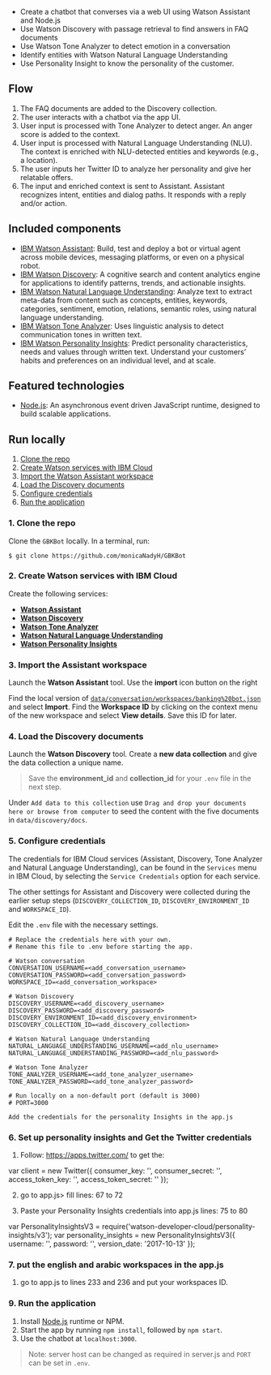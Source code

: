 
* Create a chatbot that converses via a web UI using Watson Assistant and Node.js
* Use Watson Discovery with passage retrieval to find answers in FAQ documents
* Use Watson Tone Analyzer to detect emotion in a conversation
* Identify entities with Watson Natural Language Understanding
* Use Personality Insight to know the personality of the customer.

## Flow
1. The FAQ documents are added to the Discovery collection.
2. The user interacts with a chatbot via the app UI.
3. User input is processed with Tone Analyzer to detect anger. An anger score is added to the context.
4. User input is processed with Natural Language Understanding (NLU). The context is enriched with NLU-detected entities and keywords (e.g., a location).
5. The user inputs her Twitter ID to analyze her personality and give her relatable offers.
6. The input and enriched context is sent to Assistant. Assistant recognizes intent, entities and dialog paths. It responds with a reply and/or action.


## Included components

* [IBM Watson Assistant](https://www.ibm.com/watson/developercloud/conversation.html): Build, test and deploy a bot or virtual agent across mobile devices, messaging platforms, or even on a physical robot.
* [IBM Watson Discovery](https://www.ibm.com/watson/developercloud/discovery.html): A cognitive search and content analytics engine for applications to identify patterns, trends, and actionable insights.
* [IBM Watson Natural Language Understanding](https://www.ibm.com/watson/developercloud/natural-language-understanding.html): Analyze text to extract meta-data from content such as concepts, entities, keywords, categories, sentiment, emotion, relations, semantic roles, using natural language understanding.
* [IBM Watson Tone Analyzer](https://www.ibm.com/watson/services/tone-analyzer/): Uses linguistic analysis to detect communication tones in written text.
* [IBM Watson Personality Insights](https://www.ibm.com/watson/services/personality-insights/): Predict personality characteristics, needs and values through written text. Understand your customers’ habits and preferences on an individual level, and at scale.

## Featured technologies
* [Node.js](https://nodejs.org/): An asynchronous event driven JavaScript runtime, designed to build scalable applications.



## Run locally

1. [Clone the repo](#1-clone-the-repo)
2. [Create Watson services with IBM Cloud](#2-create-watson-services-with-ibm-bluemix)
3. [Import the Watson Assistant workspace](#3-import-the-conversation-workspace)
4. [Load the Discovery documents](#4-load-the-discovery-documents)
5. [Configure credentials](#5-configure-credentials)
5. [Run the application](#6-run-the-application)

### 1. Clone the repo

Clone the `GBKBot` locally. In a terminal, run:

```
$ git clone https://github.com/monicaNadyH/GBKBot
```

### 2. Create Watson services with IBM Cloud

Create the following services:

* [**Watson Assistant**](https://console.ng.bluemix.net/catalog/services/conversation)
* [**Watson Discovery**](https://console.ng.bluemix.net/catalog/services/discovery)
* [**Watson Tone Analyzer**](https://console.ng.bluemix.net/catalog/services/tone-analyzer)
* [**Watson Natural Language Understanding**](https://console.ng.bluemix.net/catalog/services/natural-language-understanding)
* [**Watson Personality Insights**](https://console.bluemix.net/catalog/services/personality-insights)


### 3. Import the Assistant workspace

Launch the **Watson Assistant** tool. Use the **import** icon button on the right



Find the local version of [`data/conversation/workspaces/banking%20bot.json`](data/conversation/workspaces/banking%20bot.json) and select
**Import**. Find the **Workspace ID** by clicking on the context menu of the new
workspace and select **View details**. Save this ID for later.


### 4. Load the Discovery documents

Launch the **Watson Discovery** tool. Create a **new data collection**
and give the data collection a unique name.


> Save the **environment_id** and **collection_id** for your `.env` file in the next step.

Under `Add data to this collection` use `Drag and drop your documents here or browse from computer` to seed the content with the five documents in `data/discovery/docs`.

### 5. Configure credentials

The credentials for IBM Cloud services (Assistant, Discovery, Tone Analyzer and
Natural Language Understanding), can be found in the ``Services`` menu in IBM Cloud,
by selecting the ``Service Credentials`` option for each service.

The other settings for Assistant and Discovery were collected during the
earlier setup steps (``DISCOVERY_COLLECTION_ID``, ``DISCOVERY_ENVIRONMENT_ID`` and
``WORKSPACE_ID``).



Edit the `.env` file with the necessary settings.


```
# Replace the credentials here with your own.
# Rename this file to .env before starting the app.

# Watson conversation
CONVERSATION_USERNAME=<add_conversation_username>
CONVERSATION_PASSWORD=<add_conversation_password>
WORKSPACE_ID=<add_conversation_workspace>

# Watson Discovery
DISCOVERY_USERNAME=<add_discovery_username>
DISCOVERY_PASSWORD=<add_discovery_password>
DISCOVERY_ENVIRONMENT_ID=<add_discovery_environment>
DISCOVERY_COLLECTION_ID=<add_discovery_collection>

# Watson Natural Language Understanding
NATURAL_LANGUAGE_UNDERSTANDING_USERNAME=<add_nlu_username>
NATURAL_LANGUAGE_UNDERSTANDING_PASSWORD=<add_nlu_password>

# Watson Tone Analyzer
TONE_ANALYZER_USERNAME=<add_tone_analyzer_username>
TONE_ANALYZER_PASSWORD=<add_tone_analyzer_password>

# Run locally on a non-default port (default is 3000)
# PORT=3000

Add the credentials for the personality Insights in the app.js

```


### 6. Set up personality insights and Get the Twitter credentials
1. Follow: https://apps.twitter.com/ to get the:


var client = new Twitter({
    consumer_key: '',
    consumer_secret: '',
    access_token_key: '',
    access_token_secret: ''
});




2. go to app.js> fill lines: 67 to 72


3. Paste your Personality Insights credentials into app.js lines: 75 to 80


var PersonalityInsightsV3 = require('watson-developer-cloud/personality-insights/v3');
var personality_insights = new PersonalityInsightsV3({
    username: '',
    password: '',
    version_date: '2017-10-13'
});


### 7. put the english and arabic workspaces in the app.js

1. go to app.js to lines 233 and 236 and put your workspaces ID.





### 9. Run the application
1. Install [Node.js](https://nodejs.org/en/) runtime or NPM.
1. Start the app by running `npm install`, followed by `npm start`.
1. Use the chatbot at `localhost:3000`.
> Note: server host can be changed as required in server.js and `PORT` can be set in `.env`.


